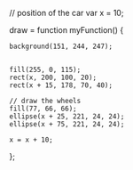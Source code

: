 
	
// position of the car
var x = 10;
    
draw = function myFunction() {
    
  
    background(151, 244, 247);
    
    
    fill(255, 0, 115);
    rect(x, 200, 100, 20);
    rect(x + 15, 178, 70, 40);
    
    // draw the wheels
    fill(77, 66, 66);
    ellipse(x + 25, 221, 24, 24);
    ellipse(x + 75, 221, 24, 24);
    
    x = x + 10;
};
 

